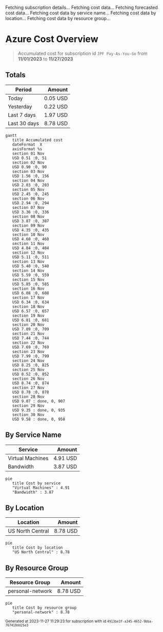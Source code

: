 Fetching subscription details...
Fetching cost data...
Fetching forecasted cost data...
Fetching cost data by service name...
Fetching cost data by location...
Fetching cost data by resource group...
# Azure Cost Overview

> Accumulated cost for subscription id `JPF Pay-As-You-Go` from **11/01/2023** to **11/27/2023**

## Totals

|Period|Amount|
|---|---:|
|Today|0.05 USD|
|Yesterday|0.22 USD|
|Last 7 days|1.97 USD|
|Last 30 days|8.78 USD|

```mermaid
gantt
   title Accumulated cost
   dateFormat  X
   axisFormat %s
   section 01 Nov
   USD 0.51 :0, 51
   section 02 Nov
   USD 0.90 :0, 90
   section 03 Nov
   USD 1.56 :0, 156
   section 04 Nov
   USD 2.03 :0, 203
   section 05 Nov
   USD 2.45 :0, 245
   section 06 Nov
   USD 2.94 :0, 294
   section 07 Nov
   USD 3.36 :0, 336
   section 08 Nov
   USD 3.87 :0, 387
   section 09 Nov
   USD 4.35 :0, 435
   section 10 Nov
   USD 4.60 :0, 460
   section 11 Nov
   USD 4.84 :0, 484
   section 12 Nov
   USD 5.11 :0, 511
   section 13 Nov
   USD 5.40 :0, 540
   section 14 Nov
   USD 5.59 :0, 559
   section 15 Nov
   USD 5.85 :0, 585
   section 16 Nov
   USD 6.08 :0, 608
   section 17 Nov
   USD 6.34 :0, 634
   section 18 Nov
   USD 6.57 :0, 657
   section 19 Nov
   USD 6.81 :0, 681
   section 20 Nov
   USD 7.09 :0, 709
   section 21 Nov
   USD 7.44 :0, 744
   section 22 Nov
   USD 7.69 :0, 769
   section 23 Nov
   USD 7.99 :0, 799
   section 24 Nov
   USD 8.25 :0, 825
   section 25 Nov
   USD 8.52 :0, 852
   section 26 Nov
   USD 8.74 :0, 874
   section 27 Nov
   USD 8.78 :0, 878
   section 28 Nov
   USD 9.07 : done, 0, 907
   section 29 Nov
   USD 9.35 : done, 0, 935
   section 30 Nov
   USD 9.58 : done, 0, 958
```

## By Service Name

|Service|Amount|
|---|---:|
|Virtual Machines|4.91 USD|
|Bandwidth|3.87 USD|

```mermaid
pie
   title Cost by service
   "Virtual Machines" : 4.91
   "Bandwidth" : 3.87
```

## By Location

|Location|Amount|
|---|---:|
|US North Central|8.78 USD|

```mermaid
pie
   title Cost by location
   "US North Central" : 8.78
```

## By Resource Group

|Resource Group|Amount|
|---|---:|
|personal-network|8.78 USD|

```mermaid
pie
   title Cost by resource group
   "personal-network" : 8.78
```

<sup>Generated at 2023-11-27 11:29:23 for subscription with id `4913be3f-a345-4652-9bba-767418dd25e3`</sup>
